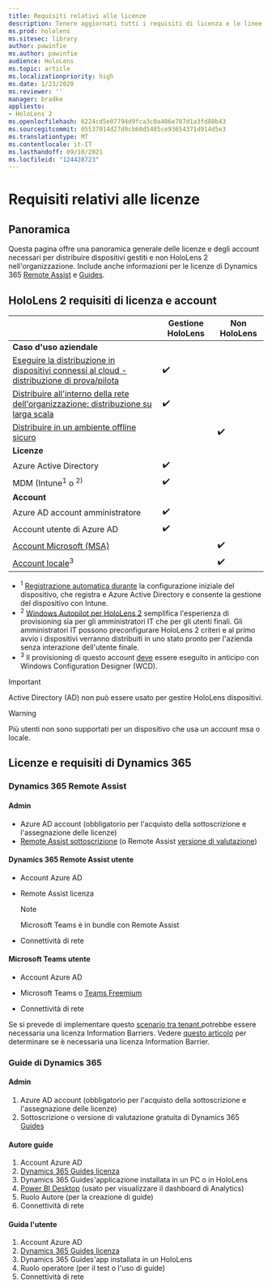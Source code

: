 ```yaml
---
title: Requisiti relativi alle licenze
description: Tenere aggiornati tutti i requisiti di licenza e le linee guida necessari per la gestione dei dispositivi mobili, HoloLens e Remote Assist.
ms.prod: hololens
ms.sitesec: library
author: pawinfie
ms.author: pawinfie
audience: HoloLens
ms.topic: article
ms.localizationpriority: high
ms.date: 1/23/2020
ms.reviewer: ''
manager: bradke
appliesto:
- HoloLens 2
ms.openlocfilehash: 6224cd5e07794d9fca3c0a406e787d1a3fd88b43
ms.sourcegitcommit: 05537014d27d9cb60d5485ce93654371d914d5e3
ms.translationtype: MT
ms.contentlocale: it-IT
ms.lasthandoff: 09/10/2021
ms.locfileid: "124428723"
---
```

# <a name="license-requirements"></a>Requisiti relativi alle licenze

## <a name="overview"></a>Panoramica
Questa pagina offre una panoramica generale delle licenze e degli account necessari per distribuire dispositivi gestiti e non HoloLens 2 nell'organizzazione. Include anche informazioni per le licenze di Dynamics 365 [Remote Assist](#dynamics-365-remote-assist) e [Guides](#dynamics-365-guides).

## <a name="hololens-2-license-and-account-requirements"></a>HoloLens 2 requisiti di licenza e account

 
|       &nbsp;      | Gestione HoloLens | Non HoloLens |
|-------------------|-----------------|---------------------|
| **Caso d'uso aziendale** | | |
| [Eseguire la distribuzione in dispositivi connessi al cloud - distribuzione di prova/pilota](hololens-requirements.md#scenario-a-deploy-to-cloud-connected-devices)  | ✔️| |
| [Distribuire all'interno della rete dell'organizzazione: distribuzione su larga scala](hololens-requirements.md#scenario-b-deploy-inside-your-organizations-network) | ✔️| |
| [Distribuire in un ambiente offline sicuro](hololens-requirements.md#scenario-c-deploy-in-secure-offline-environment) | | ✔️ |
| **Licenze** | | |
| Azure Active Directory | ✔️ | |
| MDM (Intune<sup>1</sup> o <sup>2)</sup> | ✔️  | |
| **Account** |  | |
| Azure AD account amministratore | ✔️ |  |
| Account utente di Azure AD | ✔️ | |
| [Account Microsoft (MSA)](/windows/security/identity-protection/access-control/microsoft-accounts)| | ✔️ |
| [Account locale](/windows/security/identity-protection/access-control/local-accounts)<sup>3</sup> | | ✔️ |
- <sup>1</sup> [Registrazione automatica durante](/mem/intune/enrollment/windows-enroll#enable-windows-10-automatic-enrollment) la configurazione iniziale del dispositivo, che registra e Azure Active Directory e consente la gestione del dispositivo con Intune.
- <sup>2</sup> [Windows Autopilot per HoloLens 2](hololens2-autopilot.md) semplifica l'esperienza di provisioning sia per gli amministratori IT che per gli utenti finali. Gli amministratori IT possono preconfigurare HoloLens 2 criteri e al primo avvio i dispositivi verranno distribuiti in uno stato pronto per l'azienda senza interazione dell'utente finale.
- <sup>3</sup> Il provisioning di questo account [deve](hololens-provisioning.md#provisioning-package-hololens-wizard) essere eseguito in anticipo con Windows Configuration Designer (WCD).

> [!IMPORTANT]
> Active Directory (AD) non può essere usato per gestire HoloLens dispositivi.
 
> [!WARNING]
> Più utenti non sono supportati per un dispositivo che usa un account msa o locale.

## <a name="dynamics-365-licensing-and-requirements"></a>Licenze e requisiti di Dynamics 365

### <a name="dynamics-365-remote-assist"></a>Dynamics 365 Remote Assist 

#### <a name="admin"></a>Admin

- Azure AD account (obbligatorio per l'acquisto della sottoscrizione e l'assegnazione delle licenze)
- [Remote Assist sottoscrizione](/dynamics365/mixed-reality/remote-assist/buy-and-deploy-remote-assist) (o Remote Assist [versione di valutazione](/dynamics365/mixed-reality/remote-assist/try-remote-assist))
    
#### <a name="dynamics-365-remote-assist-user"></a>Dynamics 365 Remote Assist utente

- Account Azure AD

- Remote Assist licenza 

  > [!NOTE]
  > Microsoft Teams è in bundle con Remote Assist

- Connettività di rete

#### <a name="microsoft-teams-user"></a>Microsoft Teams utente

- Account Azure AD

- Microsoft Teams o [Teams Freemium](https://products.office.com/microsoft-teams/free)

- Connettività di rete

Se si prevede di implementare questo [scenario tra tenant,](/dynamics365/mixed-reality/remote-assist/cross-tenant-overview#scenario-2-leasing-services-to-other-tenants)potrebbe essere necessaria una licenza Information Barriers. Vedere [questo articolo](/dynamics365/mixed-reality/remote-assist/cross-tenant-licensing-implementation#step-1-determine-if-information-barriers-are-necessary) per determinare se è necessaria una licenza Information Barrier.

### <a name="dynamics-365-guides"></a>Guide di Dynamics 365 

#### <a name="admin"></a>Admin

1. Azure AD account (obbligatorio per l'acquisto della sottoscrizione e l'assegnazione delle licenze)
2. Sottoscrizione o versione di valutazione gratuita di Dynamics 365 [Guides](/dynamics365/mixed-reality/guides/setup-step-one)

#### <a name="guides-author"></a>Autore guide

1. Account Azure AD
1. [Dynamics 365 Guides licenza](/dynamics365/mixed-reality/guides/requirements)
1. Dynamics 365 Guides'applicazione installata in un PC o in HoloLens
1. [Power BI Desktop](https://powerbi.microsoft.com/desktop/) (usato per visualizzare il dashboard di Analytics)
1. Ruolo Autore (per la creazione di guide)
1. Connettività di rete

#### <a name="guides-user"></a>Guida l'utente

1. Account Azure AD
1. [Dynamics 365 Guides licenza](/dynamics365/mixed-reality/guides/requirements)
1. Dynamics 365 Guides'app installata in un HoloLens
1. Ruolo operatore (per il test o l'uso di guide)
1. Connettività di rete
